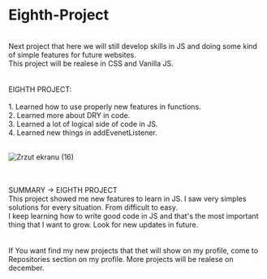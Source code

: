 # Eighth-Project
<br>
Next project that here we will still develop skills in JS and doing some kind of simple features for future websites.<br>
This project will be realese in CSS and Vanilla JS. <br>
<br>
<br>
EIGHTH PROJECT: <br>
<br>
1. Learned how to use properly new features in functions. <br>
2. Learned more about DRY in code.<br>
3. Learned a lot of logical side of code in JS.<br>
4. Learned new things in addEvenetListener. <br>
<br>

![Zrzut ekranu (16)](https://user-images.githubusercontent.com/99299154/207474918-aa9401b7-a718-43f5-bc06-5751ebe84349.png)

<br>
<br>
SUMMARY -> EIGHTH PROJECT <br>
This project showed me new features to learn in JS. I saw very simples solutions for every situation. From difficult to easy. <br>
I keep learning how to write good code in JS and that's the most important thing that I want to grow. Look for new updates in future.<br>
<br>
<br>
If You want find my new projects that thet will show on my profile, come to Repositories section on my profile. More projects will be realese on december.
